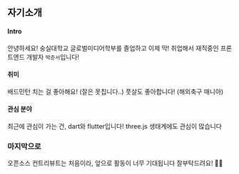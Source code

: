 ## 자기소개

#### Intro

안녕하세요! 숭실대학교 글로벌미디어학부를 졸업하고 이제 막! 취업해서 재직중인 프론트엔드 개발자 `박준서`입니다!

#### 취미

배드민턴 치는 걸 좋아해요! (잘은 못칩니다..)
풋살도 좋아합니다! (해외축구 매니아)

#### 관심 분야

최근에 관심이 가는 건, dart와 flutter입니다!
three.js 생태계에도 관심이 많습니다

### 마지막으로

오픈소스 컨트리뷰트는 처음이라, 앞으로 활동이 너무 기대됩니다 잘부탁드려요! 🙇🙇
